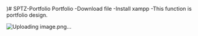 )# SPTZ-Portfolio
Portfolio
-Download file
-Install xampp
-This function is portfolio design.

![Uploading image.png…]()
